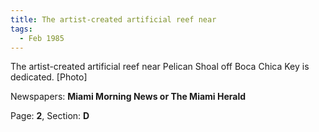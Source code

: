 ```yaml
---  
title: The artist-created artificial reef near  
tags:  
  - Feb 1985  
---  
```

  
The artist-created artificial reef near Pelican Shoal off Boca Chica Key is dedicated. [Photo]  
  
Newspapers: **Miami Morning News or The Miami Herald**  
  
Page: **2**, Section: **D** 
